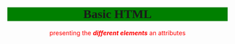 <!DOCTYPE html>
<html lang="en">
<head>
    <title>Computer languages</title>
</head>
<body>
<h1 style="background-color:green;colour:blue;font-family:verdana;text-align:center">Basic HTML</h1>
<p style="color:red;text-align:center">presenting the <b><i>different elements</i></b> an attributes</p>

</body>
</html>
